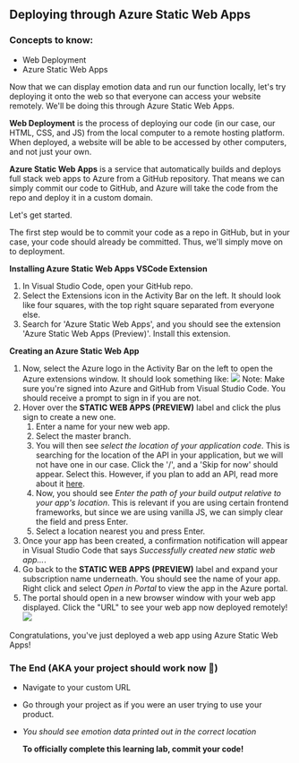 

## Deploying through Azure Static Web Apps

### Concepts to know:

* Web Deployment
* Azure Static Web Apps

Now that we can display emotion data and run our function locally, let's try deploying it onto the web so that everyone can access your website remotely. We'll be doing this through Azure Static Web Apps.

**Web Deployment** is the process of deploying our code (in our case, our HTML, CSS, and JS) from the local computer to a remote hosting platform. When deployed, a website will be able to be accessed by other computers, and not just your own.

**Azure Static Web Apps** is a service that automatically builds and deploys full stack web apps to Azure from a GitHub repository. That means we can simply commit our code to GitHub, and Azure will take the code from the repo and deploy it in a custom domain.

Let's get started.

The first step would be to commit your code as a repo in GitHub, but in your case, your code should already be committed. Thus, we'll simply move on to deployment.

**Installing Azure Static Web Apps VSCode Extension**

1. In Visual Studio Code, open your GitHub repo.
2. Select the Extensions icon in the Activity Bar on the left. It should look like four squares, with the top right square separated from everyone else.
3. Search for 'Azure Static Web Apps', and you should see the extension 'Azure Static Web Apps (Preview)'. Install this extension.

**Creating an Azure Static Web App**

1. Now, select the Azure logo in the Activity Bar on the left to open the Azure extensions window. It should look something like: 
   ![](https://github.com/thearchitectsnotebook/azure-functions-course/blob/pr/1/images/azure-logo.png?raw=true)
   Note: Make sure you're signed into Azure and GitHub from Visual Studio Code. You should receive a prompt to sign in if you are not.
2. Hover over the **STATIC WEB APPS (PREVIEW)** label and click the plus sign to create a new one.
   1. Enter a name for your new web app.
   2. Select the master branch.
   3. You will then see *select the location of your application code*. This is searching for the location of the API in your application, but we will not have one in our case. Click the '/', and a 'Skip for now' should appear. Select this. However, if you plan to add an API, read more about it [here](https://docs.microsoft.com/en-us/azure/static-web-apps/add-api).
   4. Now, you should see *Enter the path of your build output relative to your app's location*. This is relevant if you are using certain frontend frameworks, but since we are using vanilla JS, we can simply clear the field and press Enter.
   5. Select a location nearest you and press Enter.
3. Once your app has been created, a confirmation notification will appear in Visual Studio Code that says *Successfully created new static web app...*.
4. Go back to the **STATIC WEB APPS (PREVIEW)** label and expand your subscription name underneath. You should see the name of your app. Right click and select *Open in Portal* to view the app in the Azure portal.
5. The portal should open in a new browser window with your web app displayed. Click the "URL" to see your web app now deployed remotely! 
   ![](https://github.com/thearchitectsnotebook/azure-functions-course/blob/pr/1/images/azure-static-web-apps-url.PNG?raw=true)

Congratulations, you've just deployed a web app using Azure Static Web Apps!

### The End (AKA your project should work  now 🤪)

* Navigate to your custom URL 
* Go through your project as if you were an user trying to use your product.
* *You should see emotion data printed out in the correct location*

   **To officially complete this learning lab, commit your code!**
